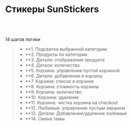 # Стикеры SunStickers
<br/>
<br/>
<br/>
14 шагов логики

> - **1.  Подсветка выбранной категории
> - **2.  Продукты по категории
> - **3.  Детали: отображение продукта
> - **4.  Детали: количество
> - **5.  Корзина: управление пустой корзиной
> - **6.  Детали: добавление в корзину
> - **7.  Корзина: список в корзине
> - **8.  Корзина: стоимость корзины
> - **9.  Корзина: количество
> - **10. Корзина: удаление
> - **11. Корзина: чистка корзина на checkout
> - **12. Любимые: управление пустым экраном
> - **13. Детали: Добавление/удаление любимые
> - **14. Смена темы